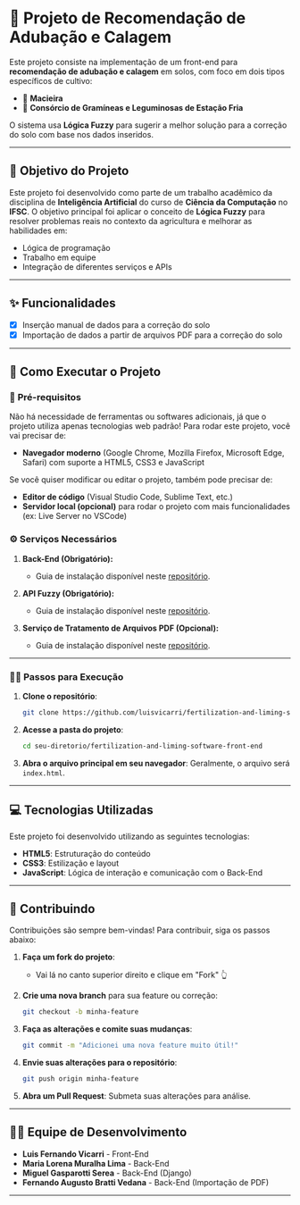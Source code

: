 # 🌱 **Projeto de Recomendação de Adubação e Calagem**

Este projeto consiste na implementação de um front-end para **recomendação de adubação e calagem** em solos, com foco em dois tipos específicos de cultivo:

- 🍏 **Macieira**
- 🌾 **Consórcio de Gramíneas e Leguminosas de Estação Fria**

O sistema usa **Lógica Fuzzy** para sugerir a melhor solução para a correção do solo com base nos dados inseridos.

---

## 🎯 Objetivo do Projeto

Este projeto foi desenvolvido como parte de um trabalho acadêmico da disciplina de **Inteligência Artificial** do curso de **Ciência da Computação** no **IFSC**. O objetivo principal foi aplicar o conceito de **Lógica Fuzzy** para resolver problemas reais no contexto da agricultura e melhorar as habilidades em:

- Lógica de programação
- Trabalho em equipe
- Integração de diferentes serviços e APIs

---

## ✨ Funcionalidades

- [x] Inserção manual de dados para a correção do solo
- [x] Importação de dados a partir de arquivos PDF para a correção do solo

---

## 🚀 Como Executar o Projeto

### 🔧 **Pré-requisitos**

Não há necessidade de ferramentas ou softwares adicionais, já que o projeto utiliza apenas tecnologias web padrão! Para rodar este projeto, você vai precisar de:

- **Navegador moderno** (Google Chrome, Mozilla Firefox, Microsoft Edge, Safari) com suporte a HTML5, CSS3 e JavaScript

Se você quiser modificar ou editar o projeto, também pode precisar de:

- **Editor de código** (Visual Studio Code, Sublime Text, etc.)
- **Servidor local (opcional)** para rodar o projeto com mais funcionalidades (ex: Live Server no VSCode)

### ⚙️ **Serviços Necessários**

1. **Back-End (Obrigatório):**
    - Guia de instalação disponível neste [repositório](https://github.com/LorenaMuralha23/agri-recommendation-server.git).

2. **API Fuzzy (Obrigatório):**
    - Guia de instalação disponível neste [repositório](https://github.com/MiguelSerea/trabalho_ia.git).

3. **Serviço de Tratamento de Arquivos PDF (Opcional):**
    - Guia de instalação disponível neste [repositório](https://github.com/nandones/extrator_dados_PDF_labfertil.git).

---

### 🏃‍♂️ **Passos para Execução**

1. **Clone o repositório**:
    ```bash
    git clone https://github.com/luisvicarri/fertilization-and-liming-software-front-end.git
    ```

2. **Acesse a pasta do projeto**:
    ```bash
    cd seu-diretorio/fertilization-and-liming-software-front-end
    ```

3. **Abra o arquivo principal em seu navegador**:
   Geralmente, o arquivo será `index.html`.

---

## 💻 Tecnologias Utilizadas

Este projeto foi desenvolvido utilizando as seguintes tecnologias:

- **HTML5**: Estruturação do conteúdo
- **CSS3**: Estilização e layout
- **JavaScript**: Lógica de interação e comunicação com o Back-End

---

## 🤝 Contribuindo

Contribuições são sempre bem-vindas! Para contribuir, siga os passos abaixo:

1. **Faça um fork do projeto**: 
    - Vai lá no canto superior direito e clique em "Fork" 👆

2. **Crie uma nova branch** para sua feature ou correção:
    ```bash
    git checkout -b minha-feature
    ```

3. **Faça as alterações e comite suas mudanças**:
    ```bash
    git commit -m "Adicionei uma nova feature muito útil!"
    ```

4. **Envie suas alterações para o repositório**:
    ```bash
    git push origin minha-feature
    ```

5. **Abra um Pull Request**: Submeta suas alterações para análise.

---

## 👨‍💻 Equipe de Desenvolvimento

- **Luis Fernando Vicarri** - Front-End
- **Maria Lorena Muralha Lima** - Back-End
- **Miguel Gasparotti Serea** - Back-End (Django)
- **Fernando Augusto Bratti Vedana** - Back-End (Importação de PDF)

---
